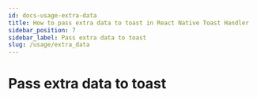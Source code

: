 ```yaml
---
id: docs-usage-extra-data
title: How to pass extra data to toast in React Native Toast Handler
sidebar_position: 7
sidebar_label: Pass extra data to toast
slug: /usage/extra_data
---
```


# Pass extra data to toast